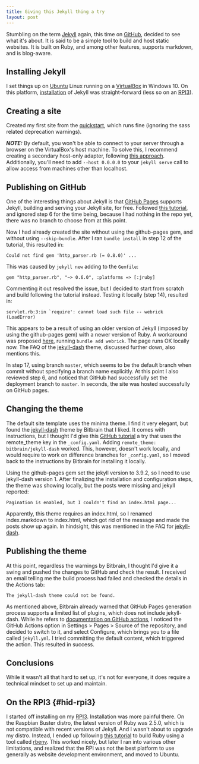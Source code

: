 ```yaml
---
title: Giving this Jekyll thing a try
layout: post
---
```

Stumbling on the term [Jekyll][jekyll] again, this time on [GitHub][github], decided to see what it's about. It is said to be a simple tool to build and host static websites. It is built on Ruby, and among other features, supports markdown, and is blog-aware.

Installing Jekyll
-----------------
I set things up on [Ubuntu][ubuntu-desktop] Linux running on a [VirtualBox][virtualbox] in Windows 10. On this platform, [installation][jekyll-install] of Jekyll was straight-forward (less so on an [RPI3](#hid-rpi3)).

Creating a site
---------------

Created my first site from the [quickstart][jekyll-qs], which runs fine (ignoring the sass related deprecation warnings).

**_NOTE:_** By default, you won't be able to connect to your server through a browser on the VirtualBox's host machine. To solve this, I recommend creating a secondary host-only adapter, following [this approach][vb-connect]. Additionally, you'll need to add `--host 0.0.0.0` to your `jekyll serve` call to allow access from machines other than localhost.

Publishing on GitHub
--------------------

One of the interesting things about Jekyll is that [GitHub Pages][github-pages] supports Jekyll, building and serving your Jekyll site, for free. Followed [this tutorial][github-jekyll], and ignored step 6 for the time being, because I had nothing in the repo yet, there was no branch to choose from at this point.

Now I had already created the site without using the github-pages gem, and without using `--skip-bundle`. After I ran `bundle install` in step 12 of the tutorial, this resulted in:

```
Could not find gem 'http_parser.rb (= 0.8.0)' ...
```
This was caused by `jekyll new` adding to the `Gemfile`:
```
gem "http_parser.rb", "~> 0.6.0", :platforms => [:jruby]
```
Commenting it out resolved the issue, but I decided to start from scratch and build following the tutorial instead. Testing it locally (step 14), resulted in:

```
servlet.rb:3:in `require': cannot load such file -- webrick (LoadError)
```

This appears to be a result of using an older version of Jekyll (imposed by using the github-pages gem) with a newer version of Ruby. A workaround was proposed [here][webrick], running `bundle add webrick`. The page runs OK locally now. The FAQ of the [jekyll-dash][dash-gh] theme, discussed further down, also mentions this.

In step 17, using branch `master`, which seems to be the default branch when commit without specifying a branch name explicitly. At this point I also reviewed step 6, and noticed that GitHub had successfully set the deployment branch to `master`. In seconds, the site was hosted successfully on GitHub pages.

Changing the theme
------------------

The default site template uses the minima theme. I find it very elegant, but found the [jekyll-dash][dash-gh] theme by Bitbrain that I liked. It comes with instructions, but I thought I'd give this [GitHub tutorial][ghp-add-theme] a try that uses the remote_theme key in the `_config.yaml`. Adding `remote_theme: bitbrain/jekyll-dash` worked. This, however, doesn't work locally, and would require to work on difference branches for `_config.yaml`, so I moved back to the instructions by Bitbrain for installing it locally.

Using the github-pages gem set the jekyll version to 3.9.2, so I need to use jekyll-dash version 1. After finalizing the installation and configuration steps, the theme was showing locally, but the posts were missing and jekyll reported:

```
Pagination is enabled, but I couldn't find an index.html page...
```

Apparently, this theme requires an index.html, so I renamed index.markdown to index.html, which got rid of the message and made the posts show up again. In hindsight, this was mentioned in the FAQ for [jekyll-dash][dash-gh].

Publishing the theme
--------------------

At this point, regardless the warnings by Bitbrain, I thought I'd give it a swing and pushed the changes to GitHub and check the result. I received an email telling me the build process had failed and checked the details in the Actions tab:

```
The jekyll-dash theme could not be found.
```

As mentioned above, Bitbrain already warned that GitHub Pages generation process supports a limited list of plugins, which does not include jekyll-dash. While he refers to [documentation on GitHub actions][github-actions], I noticed the GitHub Actions option in Settings > Pages > Source of the repository, and decided to switch to it, and select Configure, which brings you to a file called `jekyll.yml`. I tried committing the default content, which triggered the action. This resulted in success.

Conclusions
-----------

While it wasn't all that hard to set up, it's not for everyone, it does require a technical mindset to set up and maintain.

On the RPI3 {#hid-rpi3}
-----------

I started off installing on my [RPI3][rpi3]. Installation was more painful there. On the Raspbian Buster distro, the latest version of Ruby was 2.5.0, which is not compatible with recent versions of Jekyll. And I wasn't about to upgrade my distro. Instead, I ended up following [this tutorial][rbenv-tutorial] to build Ruby using a tool called [rbenv][rbenv]. This worked nicely, but later I ran into various other limitations, and realized that the RPI was not the best platform to use generally as website development environment, and moved to Ubuntu.

[jekyll]: https://jekyllrb.com/
[github]: https://github.com/
[github-pages]: https://pages.github.com/
[github-jekyll]: https://docs.github.com/en/pages/setting-up-a-github-pages-site-with-jekyll/creating-a-github-pages-site-with-jekyll
[ubuntu-desktop]: https://ubuntu.com/download/desktop/
[virtualbox]: https://www.virtualbox.org/
[jekyll-install]: https://jekyllrb.com/docs/installation/ubuntu/
[rpi3]: https://www.raspberrypi.com/products/raspberry-pi-3-model-b/
[rbenv]: https://github.com/rbenv
[rbenv-tutorial]: https://www.theodinproject.com/lessons/ruby-installing-ruby
[vb-connect]: https://serverfault.com/a/333584
[dash-gh]: https://github.com/bitbrain/jekyll-dash
[jekyll-qs]: https://jekyllrb.com/docs/
[webrick]: https://github.com/jekyll/jekyll/issues/8523#issuecomment-751409319
[ghp-add-theme]: https://docs.github.com/en/pages/setting-up-a-github-pages-site-with-jekyll/adding-a-theme-to-your-github-pages-site-using-jekyll
[github-actions]: https://jekyllrb.com/docs/continuous-integration/github-actions/